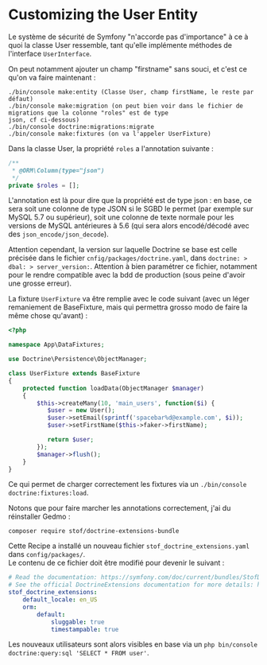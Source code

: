 # Customizing the User Entity

Le système de sécurité de Symfony "n'accorde pas d'importance" à ce à quoi la classe User ressemble, tant qu'elle 
implémente méthodes de l'interface `UserInterface`.  

On peut notamment ajouter un champ "firstname" sans souci, et c'est ce qu'on va faire maintenant :
```
./bin/console make:entity (Classe User, champ firstName, le reste par défaut)
./bin/console make:migration (on peut bien voir dans le fichier de migrations que la colonne "roles" est de type
json, cf ci-dessous)
./bin/console doctrine:migrations:migrate
./bin/console make:fixtures (on va l'appeler UserFixture)
```


Dans la classe User, la propriété `roles` a l'annotation suivante :
```PHP
/**
 * @ORM\Column(type="json")
 */
private $roles = [];
```

L'annotation est là pour dire que la propriété est de type json : en base, ce sera soit une colonne de type
JSON si le SGBD le permet (par exemple sur MySQL 5.7 ou supérieur), soit une colonne de texte normale pour 
les versions de MySQL antérieures à 5.6 (qui sera alors encodé/décodé avec des `json_encode/json_decode`).  

Attention cependant, la version sur laquelle Doctrine se base est celle précisée dans le fichier 
`cnfig/packages/doctrine.yaml`, dans `doctrine: > dbal: > server_version:`. Attention à bien paramétrer 
ce fichier, notamment pour le rendre compatible avec la bdd de production (sous peine d'avoir une 
grosse erreur).  


La fixture `UserFixture` va être remplie avec le code suivant (avec un léger remaniement de BaseFixture, mais qui permettra
grosso modo de faire la même chose qu'avant) :
```PHP
<?php

namespace App\DataFixtures;

use Doctrine\Persistence\ObjectManager;

class UserFixture extends BaseFixture
{
    protected function loadData(ObjectManager $manager)
    {
        $this->createMany(10, 'main_users', function($i) {
           $user = new User();
           $user->setEmail(sprintf('spacebar%d@example.com', $i));
           $user->setFirstName($this->faker->firstName);

           return $user;
        });
        $manager->flush();
    }
}
```
Ce qui permet de charger correctement les fixtures via un `./bin/console doctrine:fixtures:load`.

Notons que pour faire marcher les annotations correctement, j'ai du réinstaller Gedmo :
``` 
composer require stof/doctrine-extensions-bundle
```
Cette Recipe a installé un nouveau fichier `stof_doctrine_extensions.yaml` dans `config/packages/`.  
Le contenu de ce fichier doit être modifié pour devenir le suivant :
```YAML
# Read the documentation: https://symfony.com/doc/current/bundles/StofDoctrineExtensionsBundle/index.html
# See the official DoctrineExtensions documentation for more details: https://github.com/Atlantic18/DoctrineExtensions/tree/master/doc/
stof_doctrine_extensions:
    default_locale: en_US
    orm:
        default:
            sluggable: true
            timestampable: true
```

Les nouveaux utilisateurs sont alors visibles en base via un `php bin/console doctrine:query:sql 'SELECT * FROM user'`.
